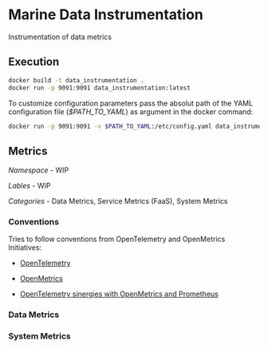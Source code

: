 # Marine Data Instrumentation
Instrumentation of data metrics 

## Execution

```bash
docker build -t data_instrumentation .
docker run -p 9091:9091 data_instrumentation:latest
```

To customize configuration parameters pass the absolut path of the YAML configuration file (*$PATH_TO_YAML*) as argument in the docker command:

```bash
docker run -p 9091:9091 -v $PATH_TO_YAML:/etc/config.yaml data_instrumentation:latest
```

## Metrics

*Namespace* - WIP

*Lables* - WIP

*Categories* - Data Metrics, Service Metrics (FaaS), System Metrics

### Conventions
Tries to follow conventions from OpenTelemetry and OpenMetrics Initiatives:

- [OpenTelemetry](https://github.com/open-telemetry/opentelemetry-specification/tree/main/specification/metrics/semantic_conventions#metrics-semantic-conventions)

- [OpenMetrics](https://github.com/OpenObservability/OpenMetrics/blob/main/specification/OpenMetrics.md)

- [OpenTelemetry sinergies with OpenMetrics and Prometheus](https://github.com/open-telemetry/opentelemetry-specification/blob/main/specification/compatibility/prometheus_and_openmetrics.md)

### Data Metrics

### System Metrics
